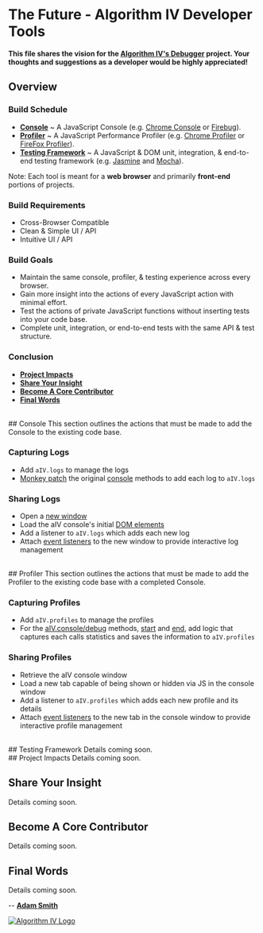 # The Future - Algorithm IV Developer Tools

**This file shares the vision for the [Algorithm IV's Debugger](https://github.com/imaginate/algorithmIV-javascript-debugger) project. Your thoughts and suggestions as a developer would be highly appreciated!**

## Overview

### Build Schedule
- **[Console](#console)** ~ A JavaScript Console (e.g. [Chrome Console](https://developer.chrome.com/devtools#console) or [Firebug](http://getfirebug.com/)).
- **[Profiler](#profiler)** ~ A JavaScript Performance Profiler (e.g. [Chrome Profiler](https://developer.chrome.com/devtools#javascript-performance) or [FireFox Profiler](https://developer.mozilla.org/en-US/docs/Tools/Profiler)).
- **[Testing Framework](#test)** ~ A JavaScript & DOM unit, integration, & end-to-end testing framework (e.g. [Jasmine](http://jasmine.github.io/) and [Mocha](http://mochajs.org/)).

Note: Each tool is meant for a **web browser** and primarily **front-end** portions of projects.

### Build Requirements
- Cross-Browser Compatible
- Clean & Simple UI / API
- Intuitive UI / API

### Build Goals
- Maintain the same console, profiler, & testing experience across every browser.
- Gain more insight into the actions of every JavaScript action with minimal effort.
- Test the actions of private JavaScript functions without inserting tests into your code base.
- Complete unit, integration, or end-to-end tests with the same API & test structure.

### Conclusion
- **[Project Impacts](#impact)**
- **[Share Your Insight](#share)**
- **[Become A Core Contributor](#contribute)**
- **[Final Words](#final)**

<br />
## <a name="console"></a>Console
This section outlines the actions that must be made to add the Console to the existing code base.

### Capturing Logs
- Add ``` aIV.logs ``` to manage the logs
- [Monkey patch](http://www.reigndropsfall.net/2010/06/15/monkey-patching/) the original [console](https://developer.mozilla.org/en-US/docs/Web/API/Console) methods to add each log to ``` aIV.logs ```

### Sharing Logs
- Open a [new window](http://www.quirksmode.org/js/popup.html)
- Load the aIV console's initial [DOM elements](https://developer.mozilla.org/en-US/docs/Web/API/Document_Object_Model)
- Add a listener to ``` aIV.logs ``` which adds each new log
- Attach [event listeners](https://developer.mozilla.org/en-US/docs/Web/API/EventTarget/addEventListener) to the new window to provide interactive log management

<br />
## <a name="profiler"></a>Profiler
This section outlines the actions that must be made to add the Profiler to the existing code base with a completed Console.

### Capturing Profiles
- Add ``` aIV.profiles ``` to manage the profiles
- For the [aIV.console/debug](https://github.com/imaginate/algorithmIV-javascript-debugger/blob/86710137/src/pre-compiled-parts/public-api.js) methods, [start](https://github.com/imaginate/algorithmIV-javascript-debugger/blob/cef372b0/src/pre-compiled-parts/classes/debug/logging-methods.js#L119-145) and [end](https://github.com/imaginate/algorithmIV-javascript-debugger/blob/cef372b0/src/pre-compiled-parts/classes/debug/logging-methods.js#L206-231), add logic that captures each calls statistics and saves the information to ``` aIV.profiles ```

### Sharing Profiles
- Retrieve the aIV console window
- Load a new tab capable of being shown or hidden via JS in the console window
- Add a listener to ``` aIV.profiles ``` which adds each new profile and its details
- Attach [event listeners](https://developer.mozilla.org/en-US/docs/Web/API/EventTarget/addEventListener) to the new tab in the console window to provide interactive profile management

<br />
## <a name="test"></a>Testing Framework
Details coming soon.

<br />
## <a name="impact"></a>Project Impacts
Details coming soon.


## <a name="share"></a>Share Your Insight
Details coming soon.


## <a name="contribute"></a>Become A Core Contributor
Details coming soon.


## <a name="final"></a>Final Words
Details coming soon.


--
**[Adam Smith](https://github.com/imaginate)**

<a href="http://www.algorithmiv.com"><img src="http://www.algorithmiv.com/images/aIV-logo.png" alt="Algorithm IV Logo" /></a>
